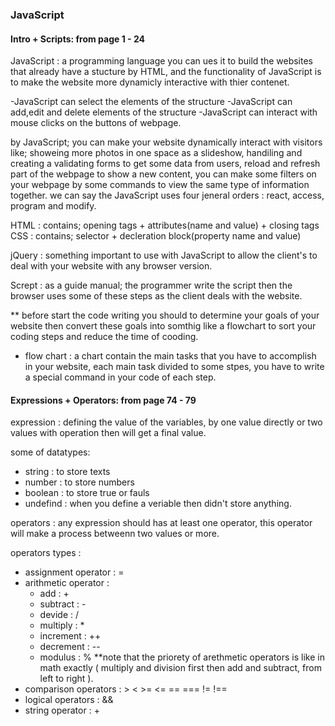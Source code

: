 ### JavaScript

#### Intro + Scripts: from page 1 - 24

JavaScript : a programming language you can ues it to build the websites that already have a stucture by HTML, and the functionality of JavaScript is to make the website more dynamicly interactive with thier contenet.


-JavaScript can select the elements of the structure
-JavaScript can add,edit and delete elements of the structure
-JavaScript can interact with mouse clicks on the buttons of webpage.

by JavaScript; you can make your website dynamically interact with visitors like; showeing more photos in one space as a slideshow, handiling and creating a validating forms to get some data from users, reload and refresh part of the webpage to show a new content, you can make some filters on your webpage by some commands to view the same type of information together. 
we can say the JavaScript uses four jeneral orders : react, access, program and modify.

HTML : contains; opening tags + attributes(name and value) + closing tags
CSS : contains; selector + decleration block(property name and value)

jQuery : something important to use with JavaScript to allow the client's to deal with your website with any browser version.

Scrept : as a guide manual; the programmer write the script then the browser uses some of these steps as the client deals with the website.

** before start the code writing you should to determine your goals of your website then convert these goals into somthig like a flowchart to sort your coding steps and reduce the time of cooding.

- flow chart : a chart contain the main tasks that you have to accomplish in your website, each main task divided to some stpes, you have to write a special command in your code of each step.


#### Expressions + Operators: from page 74 - 79

expression : defining the value of the variables, by one value directly or two values with operation then will get a final value.

some of datatypes:
- string : to store texts
- number : to store numbers
- boolean : to store true or fauls
- undefind : when you define a veriable then didn't store anything.

operators : any expression should has at least one operator, this operator will make a process betweenn two values or more.

operators types :

- assignment operator : = 
- arithmetic operator : 
   - add : +
   - subtract : -
   - devide : /
   - multiply : *
   - increment : ++ 
   - decrement : --
   - modulus :  %
**note that the priorety of arethmetic operators is like in math exactly ( multiply and division first then add and subtract, from left to right ). 
- comparison operators : > < >= <= == === != !== 
- logical operators : && 
- string operator : + 